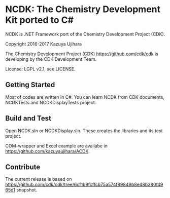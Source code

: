 # NCDK: The Chemistry Development Kit ported to C# 

NCDK is .NET Framework port of the Chemistry Development Project (CDK).

Copyright 2016-2017 Kazuya Ujihara

The Chemistry Development Project (CDK) <https://github.com/cdk/cdk> is developing by the CDK Development Team.

License: LGPL v2.1, see LICENSE.

## Getting Started
Most of codes are written in C#. You can learn NCDK from CDK documents, NCDKTests and NCDKDisplayTests project.

## Build and Test
Open NCDK.sln or NCDKDisplay.sln. These creates the libraries and its test project.

COM-wrapper and Excel example are availabe in <https://github.com/kazuyaujihara/ACDK>.

## Contribute
The current release is based on <https://github.com/cdk/cdk/tree/6cf1b9fcffcb75a574f99849b8e48b380f4965d1> snapshot.
